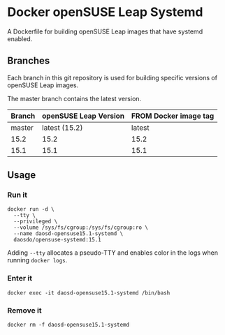 # Docker openSUSE Leap Systemd

A Dockerfile for building openSUSE Leap images that have systemd enabled.

## Branches

Each branch in this git repository is used for building specific versions
of openSUSE Leap images.

The master branch contains the latest version.

|Branch |openSUSE Leap Version|FROM Docker image tag|
|-------|---------------------|---------------------|
|master |latest (15.2)        |latest               |
|15.2   |15.2                 |15.2                 |
|15.1   |15.1                 |15.1                 |

## Usage

### Run it

```
docker run -d \
  --tty \
  --privileged \
  --volume /sys/fs/cgroup:/sys/fs/cgroup:ro \
  --name daosd-opensuse15.1-systemd \
  daosdo/opensuse-systemd:15.1
```

Adding `--tty` allocates a pseudo-TTY and enables color in the logs when
running `docker logs`.

### Enter it

```
docker exec -it daosd-opensuse15.1-systemd /bin/bash
```

### Remove it

```
docker rm -f daosd-opensuse15.1-systemd
```
